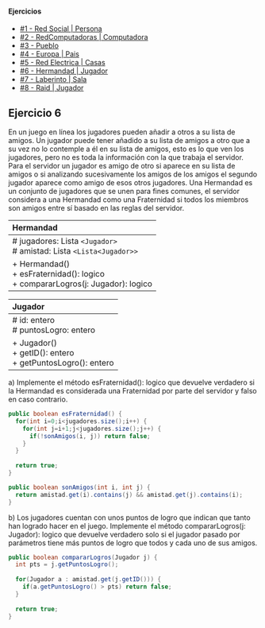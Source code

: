 #### Ejercicios
* [#1 - Red Social | Persona](exercise-01.md)
* [#2 - RedComputadoras | Computadora](exercise-02.md)
* [#3 - Pueblo](exercise-03.md)
* [#4 - Europa | Pais](exercise-04.md)
* [#5 - Red Electrica | Casas](exercise-05.md)
* [#6 - Hermandad | Jugador](exercise-06.md)
* [#7 - Laberinto | Sala](exercise-07.md)
* [#8 - Raid | Jugador](exercise-08.md)

## Ejercicio 6
En un juego en línea los jugadores pueden añadir a otros a su lista de amigos. Un jugador puede tener añadido a su lista de amigos a otro que a su vez no lo contemple a él en su lista de amigos, esto es lo que ven los jugadores, pero no es toda la información con la que trabaja el servidor. Para el servidor un jugador es amigo de otro si aparece en su lista de amigos o si analizando sucesivamente los amigos de los amigos el segundo jugador aparece como amigo de esos otros jugadores. Una Hermandad es un conjunto de jugadores que se unen para fines comunes, el servidor considera a una Hermandad como una Fraternidad si todos los miembros son amigos entre sí basado en las reglas del servidor.

| Hermandad                                                                          |
| :--------------------------------------------------------------------------------- |
| # jugadores: Lista `<Jugador>`<br># amistad: Lista `<Lista<Jugador>>`              |
| + Hermandad()<br>+ esFraternidad(): logico<br>+ compararLogros(j: Jugador): logico |

| Jugador                                                        |
| :------------------------------------------------------------- |
| # id: entero<br># puntosLogro: entero                          |
| + Jugador()<br>+ getID(): entero<br>+ getPuntosLogro(): entero |

a) Implemente el método esFraternidad(): logico que devuelve verdadero si la Hermandad es considerada una Fraternidad por parte del servidor y falso en caso contrario.
```java
public boolean esFraternidad() {
  for(int i=0;i<jugadores.size();i++) {
    for(int j=i+1;j<jugadores.size();j++) {
      if(!sonAmigos(i, j)) return false;
    }
  }
  
  return true;
}

public boolean sonAmigos(int i, int j) {
  return amistad.get(i).contains(j) && amistad.get(j).contains(i);
}
```

b) Los jugadores cuentan con unos puntos de logro que indican que tanto han logrado hacer en el juego. Implemente el método compararLogros(j: Jugador): logico que devuelve verdadero solo si el jugador pasado por parámetros tiene más puntos de logro que todos y cada uno de sus amigos.
```java
public boolean compararLogros(Jugador j) {
  int pts = j.getPuntosLogro();
  
  for(Jugador a : amistad.get(j.getID())) {
    if(a.getPuntosLogro() > pts) return false;
  }
  
  return true;
}
```